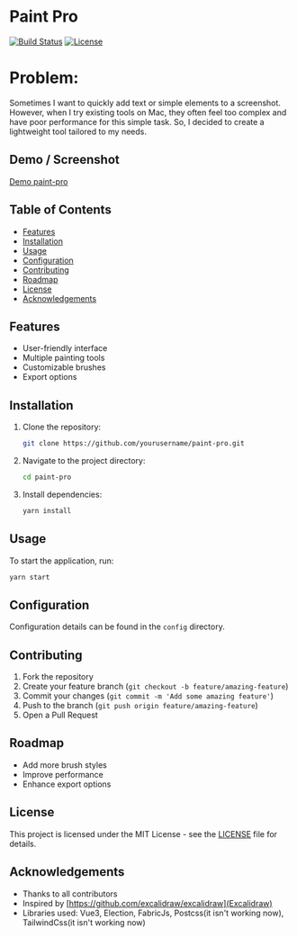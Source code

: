 # Paint Pro

[![Build Status](https://github.com/baolequoc/paint-pro/workflows/Build%20and%20Release/badge.svg)](https://github.com/baolequoc/paint-pro/actions)
[![License](https://img.shields.io/badge/License-MIT-blue.svg)](https://opensource.org/licenses/MIT)

# Problem:
Sometimes I want to quickly add text or simple elements to a screenshot. However, when I try existing tools on Mac, they often feel too complex and have poor performance for this simple task. So, I decided to create a lightweight tool tailored to my needs.


## Demo / Screenshot
[Demo paint-pro](https://youtu.be/aHS5GJD8VG4?si=VWSiJ2A9i_PNIzZt)

## Table of Contents
- [Features](#features)
- [Installation](#installation)
- [Usage](#usage)
- [Configuration](#configuration)
- [Contributing](#contributing)
- [Roadmap](#roadmap)
- [License](#license)
- [Acknowledgements](#acknowledgements)

## Features
- User-friendly interface
- Multiple painting tools
- Customizable brushes
- Export options

## Installation
1. Clone the repository:
   ```bash
   git clone https://github.com/yourusername/paint-pro.git
   ```
2. Navigate to the project directory:
   ```bash
   cd paint-pro
   ```
3. Install dependencies:
   ```bash
   yarn install
   ```

## Usage
To start the application, run:
```bash
yarn start
```

## Configuration
Configuration details can be found in the `config` directory.

## Contributing
1. Fork the repository
2. Create your feature branch (`git checkout -b feature/amazing-feature`)
3. Commit your changes (`git commit -m 'Add some amazing feature'`)
4. Push to the branch (`git push origin feature/amazing-feature`)
5. Open a Pull Request

## Roadmap
- Add more brush styles
- Improve performance
- Enhance export options

## License
This project is licensed under the MIT License - see the [LICENSE](LICENSE) file for details.

## Acknowledgements
- Thanks to all contributors
- Inspired by [https://github.com/excalidraw/excalidraw](Excalidraw)
- Libraries used: Vue3, Election, FabricJs, Postcss(it isn't working now), TailwindCss(it isn't working now)

